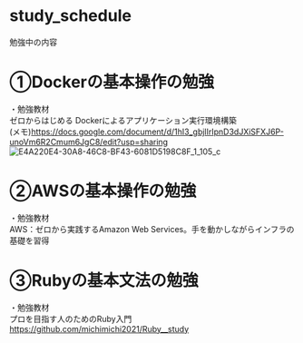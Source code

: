# study_schedule
勉強中の内容

# ①Dockerの基本操作の勉強
・勉強教材<br>
ゼロからはじめる Dockerによるアプリケーション実行環境構築<br>
(メモ)https://docs.google.com/document/d/1hI3_gbjlIrIpnD3dJXiSFXJ6P-unoVm6R2Cmum6JgC8/edit?usp=sharing<br>
![E4A220E4-30A8-46C8-BF43-6081D5198C8F_1_105_c](https://user-images.githubusercontent.com/84381486/144068024-230a0197-5f61-4488-b0c9-62245bd2dc3c.jpeg)


# ②AWSの基本操作の勉強
・勉強教材<br>
AWS：ゼロから実践するAmazon Web Services。手を動かしながらインフラの基礎を習得<br>


# ③Rubyの基本文法の勉強
・勉強教材<br>
プロを目指す人のためのRuby入門<br>
https://github.com/michimichi2021/Ruby__study
